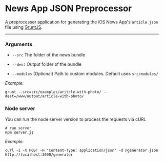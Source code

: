 # News App JSON Preprocessor

A preprocessor application for generating the iOS News App's `article.json` file using [GruntJS](http://gruntjs.com/).

---


### Arguments

* `--src` The folder of the news bundle

* `--dest` Output folder of the bundle

* `--modules` (Optional) Path to custom modules. Default uses `src/modules/`


_Example:_

```
grunt --src=src/examples/aritcle-with-photo/ --dest=/www/output/article-with-photo/
```

### Node server

You can run the node server version to process the requests via cURL

```
# run server
npm server.js
```

_Example:_

```
curl -i -X POST -H 'Content-Type: application/json' -d @generator.json http://localhost:3000/generator
```
